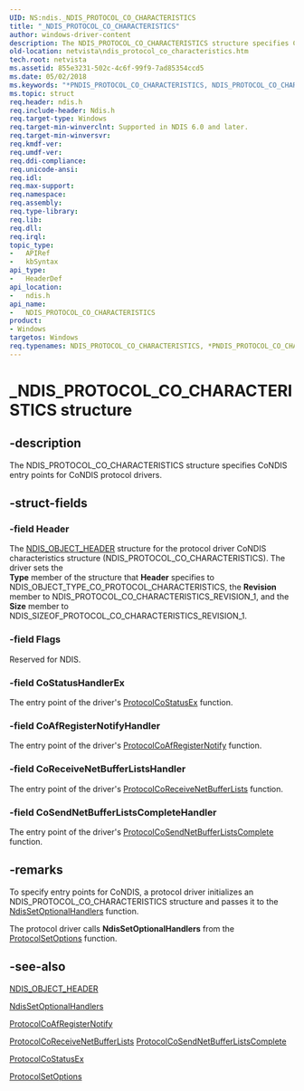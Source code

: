 ```yaml
---
UID: NS:ndis._NDIS_PROTOCOL_CO_CHARACTERISTICS
title: "_NDIS_PROTOCOL_CO_CHARACTERISTICS"
author: windows-driver-content
description: The NDIS_PROTOCOL_CO_CHARACTERISTICS structure specifies CoNDIS entry points for CoNDIS protocol drivers.
old-location: netvista\ndis_protocol_co_characteristics.htm
tech.root: netvista
ms.assetid: 855e3231-502c-4c6f-99f9-7ad85354ccd5
ms.date: 05/02/2018
ms.keywords: "*PNDIS_PROTOCOL_CO_CHARACTERISTICS, NDIS_PROTOCOL_CO_CHARACTERISTICS, NDIS_PROTOCOL_CO_CHARACTERISTICS structure [Network Drivers Starting with Windows Vista], PNDIS_PROTOCOL_CO_CHARACTERISTICS, PNDIS_PROTOCOL_CO_CHARACTERISTICS structure pointer [Network Drivers Starting with Windows Vista], _NDIS_PROTOCOL_CO_CHARACTERISTICS, condis_structures_ref_a4228b74-0f76-4800-ad95-e7ef3d92df42.xml, ndis/NDIS_PROTOCOL_CO_CHARACTERISTICS, ndis/PNDIS_PROTOCOL_CO_CHARACTERISTICS, netvista.ndis_protocol_co_characteristics"
ms.topic: struct
req.header: ndis.h
req.include-header: Ndis.h
req.target-type: Windows
req.target-min-winverclnt: Supported in NDIS 6.0 and later.
req.target-min-winversvr: 
req.kmdf-ver: 
req.umdf-ver: 
req.ddi-compliance: 
req.unicode-ansi: 
req.idl: 
req.max-support: 
req.namespace: 
req.assembly: 
req.type-library: 
req.lib: 
req.dll: 
req.irql: 
topic_type:
-	APIRef
-	kbSyntax
api_type:
-	HeaderDef
api_location:
-	ndis.h
api_name:
-	NDIS_PROTOCOL_CO_CHARACTERISTICS
product:
- Windows
targetos: Windows
req.typenames: NDIS_PROTOCOL_CO_CHARACTERISTICS, *PNDIS_PROTOCOL_CO_CHARACTERISTICS
---
```


# _NDIS_PROTOCOL_CO_CHARACTERISTICS structure


## -description


The NDIS_PROTOCOL_CO_CHARACTERISTICS structure specifies CoNDIS entry points for CoNDIS protocol
  drivers.


## -struct-fields




### -field Header

The 
     <a href="https://msdn.microsoft.com/library/windows/hardware/ff566588">NDIS_OBJECT_HEADER</a> structure for the
     protocol driver CoNDIS characteristics structure (NDIS_PROTOCOL_CO_CHARACTERISTICS). The driver sets the     
     <b>Type</b> member of the structure that 
     <b>Header</b> specifies to NDIS_OBJECT_TYPE_CO_PROTOCOL_CHARACTERISTICS, the 
     <b>Revision</b> member to NDIS_PROTOCOL_CO_CHARACTERISTICS_REVISION_1, and the 
     <b>Size</b> member to NDIS_SIZEOF_PROTOCOL_CO_CHARACTERISTICS_REVISION_1.


### -field Flags

Reserved for NDIS.


### -field CoStatusHandlerEx

The entry point of the driver's 
     <a href="https://msdn.microsoft.com/1416ad56-548c-4f12-9922-9ab9a7e4fd3a">ProtocolCoStatusEx</a> function.


### -field CoAfRegisterNotifyHandler

The entry point of the driver's 
     <a href="https://msdn.microsoft.com/272d99da-ef08-4ebd-90e7-74e99410b3f5">
     ProtocolCoAfRegisterNotify</a> function.


### -field CoReceiveNetBufferListsHandler

The entry point of the driver's 
     <a href="https://msdn.microsoft.com/1755804c-d82f-465d-862f-8a2340516f8e">
     ProtocolCoReceiveNetBufferLists</a> function.


### -field CoSendNetBufferListsCompleteHandler

The entry point of the driver's 
     <a href="https://msdn.microsoft.com/fb4b00c0-0b14-48dd-a6f2-aae659c6bb28">
     ProtocolCoSendNetBufferListsComplete</a> function.


## -remarks



To specify entry points for CoNDIS, a protocol driver initializes an NDIS_PROTOCOL_CO_CHARACTERISTICS
    structure and passes it to the 
    <a href="https://msdn.microsoft.com/97649f4f-942a-47fc-a541-6f160c8b4eb4">
    NdisSetOptionalHandlers</a> function.

The protocol driver calls 
    <b>NdisSetOptionalHandlers</b> from the 
    <a href="https://msdn.microsoft.com/342e23ad-d38b-4100-949a-220b8fbdcf6e">ProtocolSetOptions</a> function.




## -see-also




<a href="https://msdn.microsoft.com/library/windows/hardware/ff566588">NDIS_OBJECT_HEADER</a>



<a href="https://msdn.microsoft.com/library/windows/hardware/ff564550">NdisSetOptionalHandlers</a>



<a href="https://msdn.microsoft.com/272d99da-ef08-4ebd-90e7-74e99410b3f5">ProtocolCoAfRegisterNotify</a>



<a href="https://msdn.microsoft.com/1755804c-d82f-465d-862f-8a2340516f8e">
   ProtocolCoReceiveNetBufferLists</a>



<a href="https://msdn.microsoft.com/fb4b00c0-0b14-48dd-a6f2-aae659c6bb28">
   ProtocolCoSendNetBufferListsComplete</a>



<a href="https://msdn.microsoft.com/1416ad56-548c-4f12-9922-9ab9a7e4fd3a">ProtocolCoStatusEx</a>



<a href="https://msdn.microsoft.com/342e23ad-d38b-4100-949a-220b8fbdcf6e">ProtocolSetOptions</a>
 

 


